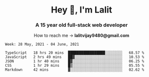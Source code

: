 <h1 align="center">Hey 👋, I'm Lalit</h1>
<h3 align="center">A 15 year old full-stack web developer</h3>

<p align="center">How to reach me → <strong>lalitvijay9480@gmail.com</strong></p>

<!--START_SECTION:waka-->
```text
Week: 28 May, 2021 - 04 June, 2021

TypeScript   18 hrs 20 mins  █████████████████░░░░░░░░   68.57 % 
JavaScript   2 hrs 49 mins   ██▓░░░░░░░░░░░░░░░░░░░░░░   10.53 % 
JSON         1 hr 40 mins    █▓░░░░░░░░░░░░░░░░░░░░░░░   06.25 % 
CSS          1 hr 29 mins    █▒░░░░░░░░░░░░░░░░░░░░░░░   05.55 % 
Markdown     42 mins         ▓░░░░░░░░░░░░░░░░░░░░░░░░   02.62 % 
```
<!--END_SECTION:waka-->
